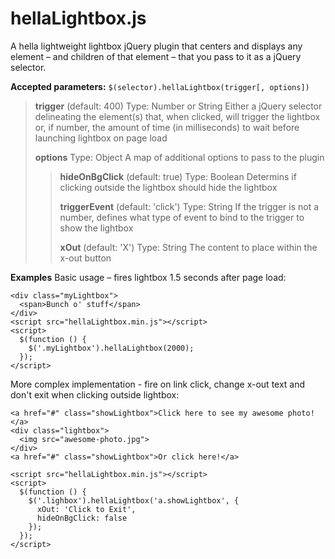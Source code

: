 hellaLightbox.js
===================

A hella lightweight lightbox jQuery plugin that centers and displays any element – and children of that element – that you pass to it as a jQuery selector.

**Accepted parameters:**
`$(selector).hellaLightbox(trigger[, options])`
>**trigger** (default: 400)
>Type: Number or String
>Either a jQuery selector delineating the element(s) that, when clicked, will trigger the lightbox or, if number, the amount of time (in milliseconds) to wait before launching lightbox on page load
>
>**options**
>Type: Object
>A map of additional options to pass to the plugin
>>**hideOnBgClick** (default: true)
>>Type: Boolean
>>Determins if clicking outside the lightbox should hide the lightbox
>>
>>**triggerEvent** (default: 'click')
>>Type: String
>>If the trigger is not a number, defines what type of event to bind to the trigger to show the lightbox
>>
>>**xOut** (default: 'X')
>>Type: String
>>The content to place within the x-out button

**Examples**
Basic usage – fires lightbox 1.5 seconds after page load:
````
<div class="myLightbox">
  <span>Bunch o' stuff</span>
</div>
<script src="hellaLightbox.min.js"></script>
<script>
  $(function () {
    $('.myLightbox').hellaLightbox(2000);
  });
</script>
````

More complex implementation - fire on link click, change x-out text and don't exit when clicking outside lightbox:
````
<a href="#" class="showLightbox">Click here to see my awesome photo!</a>
<div class="lightbox">
  <img src="awesome-photo.jpg">
</div>
<a href="#" class="showLightbox">Or click here!</a>

<script src="hellaLightbox.min.js"></script>
<script>
  $(function () {
    $('.lighbox').hellaLightbox('a.showLightbox', {
      xOut: 'Click to Exit',
      hideOnBgClick: false
    });
  });
</script>
````